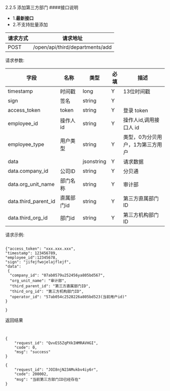 2.2.5 添加第三方部门
####接口说明
- 1.**最新接口**
- 2.不支持批量添加


请求方式|请求地址
----|---
POST|/open/api/third/departments/add


请求参数:

字段|名称|类型|必填|描述
-----|-----|----|----|----
timestamp|时间戳 |long |Y|13位时间戳
sign|签名 |string |Y|
access\_token|token | string |Y|登录 token
employee\_id| 操作人id|string |Y|操作人id,调用接口人 id
employee\_type| 用户类型|string|Y|类型，0为分贝用户，1为第三方用户
data || jsonstring |Y|请求数据
data.company\_id|公司ID|string|Y|分贝通
data.org\_unit\_name|部门名称|string |Y|审计部
data.third\_parent\_id|直属部门id| string |Y|第三方直属部门ID
data.third\_org\_id|部门id| string |Y|第三方机构部门ID



 
 请求示例:
 
 ```
{"access_token": "xxx.xxx.xxx","timestamp": 123456789,"employee_id":12345678,"sign": "jifejfwojelajflejf","data": {
  "company_id": "07ab0579u252456ya805bd567",
  "org_unit_name": "审计部",
  "third_parent_id": "第三方直属部门ID",
  "third_org_id": "第三方机构部门ID",
  "operator_id": "57ab054c2528226a805bd523(当前用户id)"
}

}
```

返回结果

```


{
    "request_id": "QvvES5ZqPXkIHMRAVHGI",
    "code": 0,
    "msg": "success"
}

{
    "request_id": "JOI8njN23AMukbv4iy6r",
    "code": 200002,
    "msg": "当前第三方部门ID已经存在"
}


```
